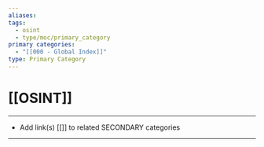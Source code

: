 ```yaml
---
aliases:
tags:
  - osint
  - type/moc/primary_category
primary categories:
  - "[[000 - Global Index]]"
type: Primary Category
---
```

# [[OSINT]]

***

* Add link(s) [[]] to related SECONDARY categories

***
